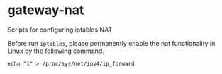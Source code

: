 # gateway-nat
Scripts for configuring iptables NAT


Before run `iptables`, please permanently enable the nat functionality in Linux by the following command.

```
echo "1" > /proc/sys/net/ipv4/ip_forward
```
